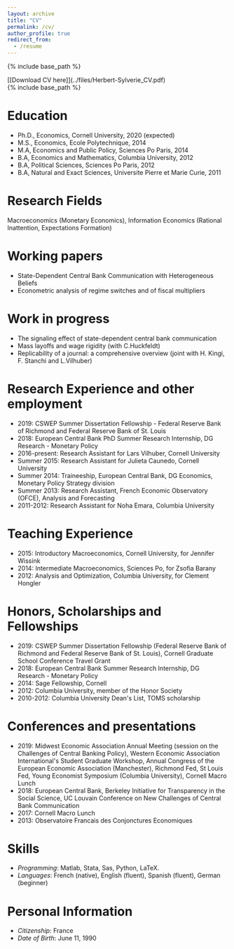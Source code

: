 ```yaml
---
layout: archive
title: "CV"
permalink: /cv/
author_profile: true
redirect_from:
  - /resume
---
```

{% include base_path %}
<div class="text-blue mb-2">
[[Download CV here]](../files/Herbert-Sylverie_CV.pdf)
</div>
{% include base_path %}

Education
======
* Ph.D., Economics, Cornell University, 2020 (expected)
* M.S., Economics, Ecole Polytechnique, 2014
* M.A, Economics and Public Policy, Sciences Po Paris, 2014
* B.A, Economics and Mathematics, Columbia University, 2012
* B.A, Political Sciences, Sciences Po Paris, 2012
* B.A, Natural and Exact Sciences, Universite Pierre et Marie Curie, 2011

Research Fields
======
Macroeconomics (Monetary Economics), Information Economics (Rational Inattention, Expectations Formation)

Working papers
======
* State-Dependent Central Bank Communication with Heterogeneous Beliefs
* Econometric analysis of regime switches and of fiscal multipliers


Work in progress
======
* The signaling effect of state-dependent central bank communication 
* Mass layoffs and wage rigidity (with C.Huckfeldt)
* Replicability of a journal: a comprehensive overview (joint with H. Kingi, F. Stanchi and L.Vilhuber)


Research Experience and other employment
======
* 2019: CSWEP Summer Dissertation Fellowship - Federal Reserve Bank of Richmond and Federal Reserve Bank of St. Louis 
* 2018: European Central Bank PhD Summer Research Internship, DG Research - Monetary Policy
* 2016-present: Research Assistant for Lars Vilhuber, Cornell University
* Summer 2015: Research Assistant for Julieta Caunedo, Cornell University
* Summer 2014: Traineeship, European Central Bank, DG Economics, Monetary Policy Strategy division
* Summer 2013: Research Assistant, French Economic Observatory (OFCE), Analysis and Forecasting
* 2011-2012: Research Assistant for Noha Emara, Columbia University

Teaching Experience
======
* 2015: Introductory Macroeconomics, Cornell University, for Jennifer Wissink
* 2014: Intermediate Macroeconomics, Sciences Po, for Zsofia Barany
* 2012: Analysis and Optimization, Columbia University, for Clement Hongler


Honors, Scholarships and Fellowships
======
* 2019: CSWEP Summer Dissertation Fellowship (Federal Reserve Bank of Richmond and Federal Reserve Bank of St. Louis), Cornell Graduate School Conference Travel Grant
* 2018: European Central Bank Summer Research Internship, DG Research - Monetary Policy
* 2014: Sage Fellowship, Cornell
* 2012: Columbia University, member of the Honor Society
* 2010-2012: Columbia University Dean's List, TOMS scholarship
  
Conferences and presentations
======
* 2019: Midwest Economic Association Annual Meeting (session on the Challenges of Central Banking Policy), Western Economic Association International's Student Graduate Workshop, Annual Congress of the European Economic Association (Manchester), Richmond Fed, St Louis Fed, Young Economist Symposium (Columbia University), Cornell Macro Lunch
* 2018: European Central Bank, Berkeley Initiative for Transparency in the Social Science, UC Louvain Conference on New Challenges of Central Bank Communication
* 2017: Cornell Macro Lunch
* 2013: Observatoire Francais des Conjonctures Economiques
  
Skills
======
* <em>Programming</em>: Matlab, Stata, Sas, Python, LaTeX.
* <em>Languages</em>: French (native), English (fluent), Spanish (fluent), German (beginner)
  
Personal Information
======
* <em>Citizenship</em>:	France
* <em>Date of Birth</em>: June 11, 1990
